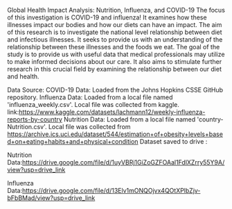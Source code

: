 Global Health Impact Analysis: Nutrition, Influenza, and COVID-19
The focus of this investigation is COVID-19 and influenza! It examines how these illnesses impact our bodies and how our diets can have an impact. The aim of this research is to investigate the national level relationship between diet and infectious illnesses. It seeks to provide us with an understanding of the relationship between these illnesses and the foods we eat. The goal of the study is to provide us with useful data that medical professionals may utilize to make informed decisions about our care. It also aims to stimulate further research in this crucial field by examining the relationship between our diet and health.

Data Source:
COVID-19 Data: Loaded from the Johns Hopkins CSSE GitHub repository.
Influenza Data: Loaded from a local file named 'influenza_weekly.csv'. Local file was collected from kaggle. link:https://www.kaggle.com/datasets/lachmann12/weekly-influenza-reports-by-country
Nutrition Data: Loaded from a local file named 'country-Nutrition.csv'. Local file was collected from https://archive.ics.uci.edu/dataset/544/estimation+of+obesity+levels+based+on+eating+habits+and+physical+condition
Dataset saved to drive :

Nutrition Data:https://drive.google.com/file/d/1uyVBRj1GiZoGZFOAal1FdlXZrry55Y9A/view?usp=drive_link

Influenza Data:https://drive.google.com/file/d/13Elv1mONQOjvx4QOtXPlbZjv-bFbBMad/view?usp=drive_link
